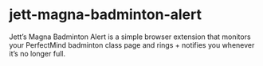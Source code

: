 # jett-magna-badminton-alert
Jett’s Magna Badminton Alert is a simple browser extension that monitors your PerfectMind badminton class page and rings + notifies you whenever it’s no longer full.
